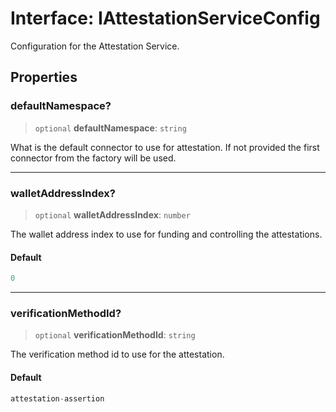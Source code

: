 # Interface: IAttestationServiceConfig

Configuration for the Attestation Service.

## Properties

### defaultNamespace?

> `optional` **defaultNamespace**: `string`

What is the default connector to use for attestation. If not provided the first connector from the factory will be used.

***

### walletAddressIndex?

> `optional` **walletAddressIndex**: `number`

The wallet address index to use for funding and controlling the attestations.

#### Default

```ts
0
```

***

### verificationMethodId?

> `optional` **verificationMethodId**: `string`

The verification method id to use for the attestation.

#### Default

```ts
attestation-assertion
```
